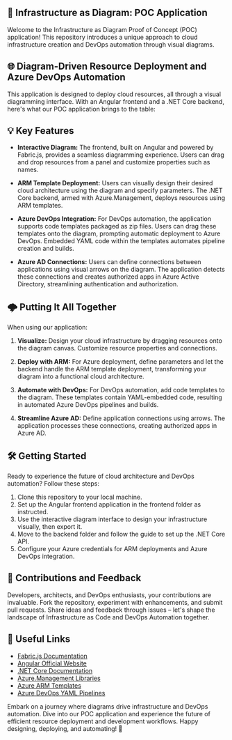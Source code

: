 🚀 **Infrastructure as Diagram: POC Application**
--------------------------------------------------------------------
Welcome to the Infrastructure as Diagram Proof of Concept (POC) application! This repository introduces a unique approach to cloud infrastructure creation and DevOps automation through visual diagrams.

🌐 **Diagram-Driven Resource Deployment and Azure DevOps Automation**
--------------------------------------------------------------------
This application is designed to deploy cloud resources, all through a visual diagramming interface. With an Angular frontend and a .NET Core backend, here's what our POC application brings to the table:

💡 **Key Features**
---------------------
- **Interactive Diagram:** The frontend, built on Angular and powered by Fabric.js, provides a seamless diagramming experience. Users can drag and drop resources from a panel and customize properties such as names.

- **ARM Template Deployment:** Users can visually design their desired cloud architecture using the diagram and specify parameters. The .NET Core backend, armed with Azure.Management, deploys resources using ARM templates.

- **Azure DevOps Integration:** For DevOps automation, the application supports code templates packaged as zip files. Users can drag these templates onto the diagram, prompting automatic deployment to Azure DevOps. Embedded YAML code within the templates automates pipeline creation and builds.

- **Azure AD Connections:** Users can define connections between applications using visual arrows on the diagram. The application detects these connections and creates authorized apps in Azure Active Directory, streamlining authentication and authorization.

🌩️ **Putting It All Together**
--------------------------------
When using our application:

1. **Visualize:** Design your cloud infrastructure by dragging resources onto the diagram canvas. Customize resource properties and connections.

2. **Deploy with ARM:** For Azure deployment, define parameters and let the backend handle the ARM template deployment, transforming your diagram into a functional cloud architecture.

3. **Automate with DevOps:** For DevOps automation, add code templates to the diagram. These templates contain YAML-embedded code, resulting in automated Azure DevOps pipelines and builds.

4. **Streamline Azure AD:** Define application connections using arrows. The application processes these connections, creating authorized apps in Azure AD.

🛠️ **Getting Started**
------------------------
Ready to experience the future of cloud architecture and DevOps automation? Follow these steps:

1. Clone this repository to your local machine.
2. Set up the Angular frontend application in the frontend folder as instructed.
3. Use the interactive diagram interface to design your infrastructure visually, then export it.
4. Move to the backend folder and follow the guide to set up the .NET Core API.
5. Configure your Azure credentials for ARM deployments and Azure DevOps integration.

🤝 **Contributions and Feedback**
----------------------------------
Developers, architects, and DevOps enthusiasts, your contributions are invaluable. Fork the repository, experiment with enhancements, and submit pull requests. Share ideas and feedback through issues – let's shape the landscape of Infrastructure as Code and DevOps Automation together.

🔗 **Useful Links**
---------------------
- [Fabric.js Documentation](https://fabricjs.com/docs/)
- [Angular Official Website](https://angular.io/)
- [.NET Core Documentation](https://docs.microsoft.com/en-us/dotnet/core/)
- [Azure.Management Libraries](https://docs.microsoft.com/en-us/azure/developer/python/azure-sdk-overview)
- [Azure ARM Templates](https://docs.microsoft.com/en-us/azure/azure-resource-manager/templates/overview)
- [Azure DevOps YAML Pipelines](https://docs.microsoft.com/en-us/azure/devops/pipelines/yaml-schema-reference/)

Embark on a journey where diagrams drive infrastructure and DevOps automation. Dive into our POC application and experience the future of efficient resource deployment and development workflows. Happy designing, deploying, and automating! 🚀
